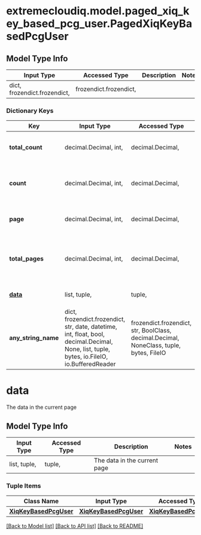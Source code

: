 # extremecloudiq.model.paged_xiq_key_based_pcg_user.PagedXiqKeyBasedPcgUser

## Model Type Info
Input Type | Accessed Type | Description | Notes
------------ | ------------- | ------------- | -------------
dict, frozendict.frozendict,  | frozendict.frozendict,  |  | 

### Dictionary Keys
Key | Input Type | Accessed Type | Description | Notes
------------ | ------------- | ------------- | ------------- | -------------
**total_count** | decimal.Decimal, int,  | decimal.Decimal,  | The total element count | value must be a 64 bit integer
**count** | decimal.Decimal, int,  | decimal.Decimal,  | The element count of the current page | value must be a 32 bit integer
**page** | decimal.Decimal, int,  | decimal.Decimal,  | The current page number | value must be a 32 bit integer
**total_pages** | decimal.Decimal, int,  | decimal.Decimal,  | The total page number based on request page size | value must be a 32 bit integer
**[data](#data)** | list, tuple,  | tuple,  | The data in the current page | [optional] 
**any_string_name** | dict, frozendict.frozendict, str, date, datetime, int, float, bool, decimal.Decimal, None, list, tuple, bytes, io.FileIO, io.BufferedReader | frozendict.frozendict, str, BoolClass, decimal.Decimal, NoneClass, tuple, bytes, FileIO | any string name can be used but the value must be the correct type | [optional]

# data

The data in the current page

## Model Type Info
Input Type | Accessed Type | Description | Notes
------------ | ------------- | ------------- | -------------
list, tuple,  | tuple,  | The data in the current page | 

### Tuple Items
Class Name | Input Type | Accessed Type | Description | Notes
------------- | ------------- | ------------- | ------------- | -------------
[**XiqKeyBasedPcgUser**](XiqKeyBasedPcgUser.md) | [**XiqKeyBasedPcgUser**](XiqKeyBasedPcgUser.md) | [**XiqKeyBasedPcgUser**](XiqKeyBasedPcgUser.md) |  | 

[[Back to Model list]](../../README.md#documentation-for-models) [[Back to API list]](../../README.md#documentation-for-api-endpoints) [[Back to README]](../../README.md)

